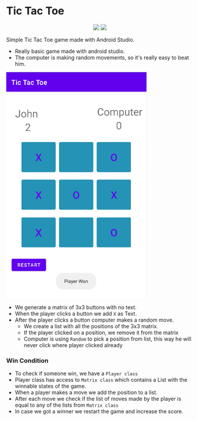 # Tic Tac Toe
<p align = "center">
<img src = "https://img.shields.io/badge/JAVA-blue">
<img src = "https://img.shields.io/badge/ANDROID-STUDIO-green">
</p>
Simple Tic Tac Toe game made with Android Studio.

* Really basic game made with android studio.
* The computer is making random movements, so it's really easy to beat him.

![Image](https://github.com/giuraionut/android-tictactoe/blob/main/presentation/img.png)

* We generate a matrix of 3x3 buttons with no text.
* When the player clicks a button we add `X` as Text.
* After the player clicks a button computer makes a random move.
  * We create a list with all the positions of the 3x3 matrix.
  * If the player clicked on a position, we remove it from the matrix
  * Computer is using `Random` to pick a position from list, this way he will never click where player clicked already

### Win Condition
* To check if someone win, we have a `Player class`
* Player class has access to `Matrix class` which contains a List with the winnable states of the game.
* When a player makes a move we add the position to a list.
* After each move we check if the list of moves made by the player is equal to any of the lists from `Matrix class`
* In case we got a winner we restart the game and increase the score.
